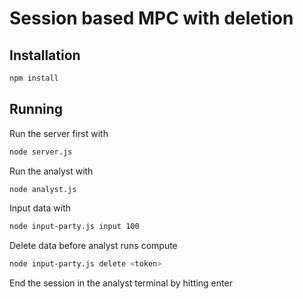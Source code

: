 # Session based MPC with deletion

## Installation

```bash
npm install
```

## Running

Run the server first with

```bash
node server.js
```

Run the analyst with

```bash
node analyst.js
```

Input data with

```bash
node input-party.js input 100
```

Delete data before analyst runs compute

```bash
node input-party.js delete <token>
```

End the session in the analyst terminal by hitting enter
